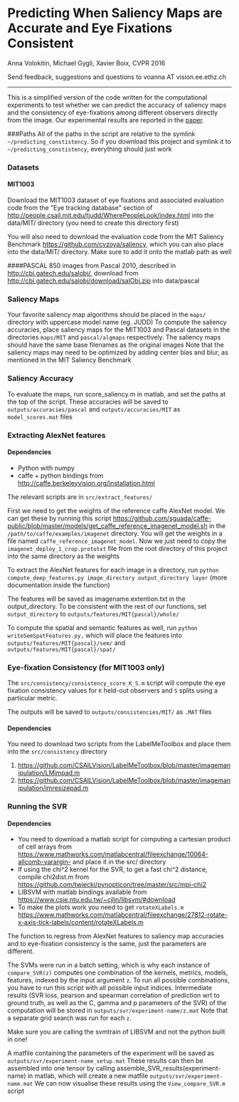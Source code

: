 Predicting When Saliency Maps are Accurate and Eye Fixations Consistent
=================
Anna Volokitin, Michael Gygli, Xavier Boix, CVPR 2016

Send feedback, suggestions and questions to voanna AT vision.ee.ethz.ch
____
This is a simplified version of the code written for the computational experiments to test whether we can predict the accuracy of saliency maps and the consistency of eye-fixations among different observers directly from the image.  Our experimental results are reported in the [paper](http://www.cv-foundation.org/openaccess/content_cvpr_2016/papers/Volokitin_Predicting_When_Saliency_CVPR_2016_paper.pdf).

###Paths
All of the paths in the script are relative to the symlink `~/predicting_constistency`.  So if you download this project and symlink it to `~/predicting_constistency`, everything should just work

### Datasets
#### MIT1003
Download the MIT1003 dataset of eye fixations and associated evaluation code from the  "Eye tracking database" section of http://people.csail.mit.edu/tjudd/WherePeopleLook/index.html	into the data/MIT/ directory (you need to create this directory first)

You will also need to download the evaluation code from the MIT Saliency Benchmark https://github.com/cvzoya/saliency, which you can also place into the data/MIT/ directory.  Make sure to add it onto the matlab path as well

####PASCAL 
850 images from Pascal 2010, described in http://cbi.gatech.edu/salobj/, download from http://cbi.gatech.edu/salobj/download/salObj.zip into data/pascal


### Saliency Maps
Your favorite saliency map algorithms should be placed in the `maps/` directory with uppercase model name (eg. JUDD) To compute the saliency accuracies, place saliency maps for the MIT1003 and Pascal datasets in the directories `maps/MIT` and `pascal/algmaps` respectively.  The saliency maps should have the same base filenames as the original images
Note that the saliency maps may need to be optimized by adding center bias and blur, as mentioned in the MIT Saliency Benchmark

### Saliency Accuracy
To evaluate the maps, run score_saliency.m in matlab, and set the paths at the top of the script. These accuracies will be saved to `outputs/accuracies/pascal` and `outputs/accuracies/MIT` as `model_scores.mat` files

### Extracting AlexNet features
#### Dependencies

 - Python with numpy
 - caffe + python bindings from http://caffe.berkeleyvision.org/installation.html

The relevant scripts are in `src/extract_features/`

First we need to get the weights of the reference caffe AlexNet model.  We can get these by running this script https://github.com/sguada/caffe-public/blob/master/models/get_caffe_reference_imagenet_model.sh in the `/path/to/caffe/examples/imagenet` directory.  You will get the weights in a file named `caffe_reference_imagenet_model`.  Now we just need to copy the `imagenet_deploy_1_crop.prototxt` file from the root directory of this project into the same directory as the weights

To extract the AlexNet features for each image in a directory, run
`python compute_deep_features.py image_directory output_directory layer` 
(more documentation inside the function)

The features will be saved as imagename.extention.txt in the output_directory. To be consistent with the rest of our functions, set `output_directory` to `outputs/features/MIT{pascal}/whole/`

To compute the spatial and semantic features as well, run
`python writeSemSpatFeatures.py,` which will place the features into `outputs/features/MIT{pascal}/sem/` and `outputs/features/MIT{pascal}/spat/`


### Eye-fixation Consistency (for MIT1003 only)
The `src/consistency/consistency_score_K_S.m` script will compute the eye fixation consistency values for `K` held-out observers and `S` splits using a particular metric.

The outputs will be saved to `outputs/consistencies/MIT/` as `.MAT` files
#### Dependencies
You need to download two scripts from the LabelMeToolbox and place them into the `src/consistency` directory

 1.  https://github.com/CSAILVision/LabelMeToolbox/blob/master/imagemanipulation/LMimpad.m
 2.  https://github.com/CSAILVision/LabelMeToolbox/blob/master/imagemanipulation/imresizepad.m

### Running the SVR
#### Dependencies
 - You need to download a matlab script for computing a cartesian product of cell arrays from https://www.mathworks.com/matlabcentral/fileexchange/10064-allcomb-varargin- and place it in the src/ directory
 - If using the chi^2 kernel for the SVR,  to get a fast chi^2 distance, compile chi2dist.m from https://github.com/twiecki/pynopticon/tree/master/src/mpi-chi2
 - LIBSVM with matlab bindings available from https://www.csie.ntu.edu.tw/~cjlin/libsvm/#download
 - To make the plots work you need to get `rotateXLabels.m` https://www.mathworks.com/matlabcentral/fileexchange/27812-rotate-x-axis-tick-labels/content/rotateXLabels.m

The function to regress from AlexNet features to saliency map accuracies and to eye-fixation consistency is the same, just the parameters are different.

The SVMs were run in a batch setting, which is why each instance of `compare_SVR(z)` computes one combination of the kernels, metrics, models, features, indexed by the input argument `z`.  To run all possible combinations, you have to run this script with all possible input indices.   Intermediate results (SVR loss, pearson and spearman correlation of prediction wrt to ground truth, as well as the C, gamma and p parameters of the SVR) of the computation will be stored in `outputs/svr/experiment-name/z.mat`  Note that a separate grid search was run for each `z`.

Make sure you are calling the svmtrain of LIBSVM and not the python built in one!

A matfile containing the parameters of the experiment will be saved as  `outputs/svr/experiment-name_setup.mat`
These results can then be assembled into one tensor by calling assemble_SVR_results(experiment-name) in matlab, which will create a new matfile `outputs/svr/experiment-name.mat`
We can now visualise these results using the `View_compare_SVR.m` script
